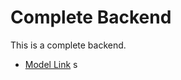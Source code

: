 # Complete Backend

This is a complete backend.

- [Model Link](https://app.eraser.io/workspace/YtPqZ1VogxGy1jzIDkzj)
  s
